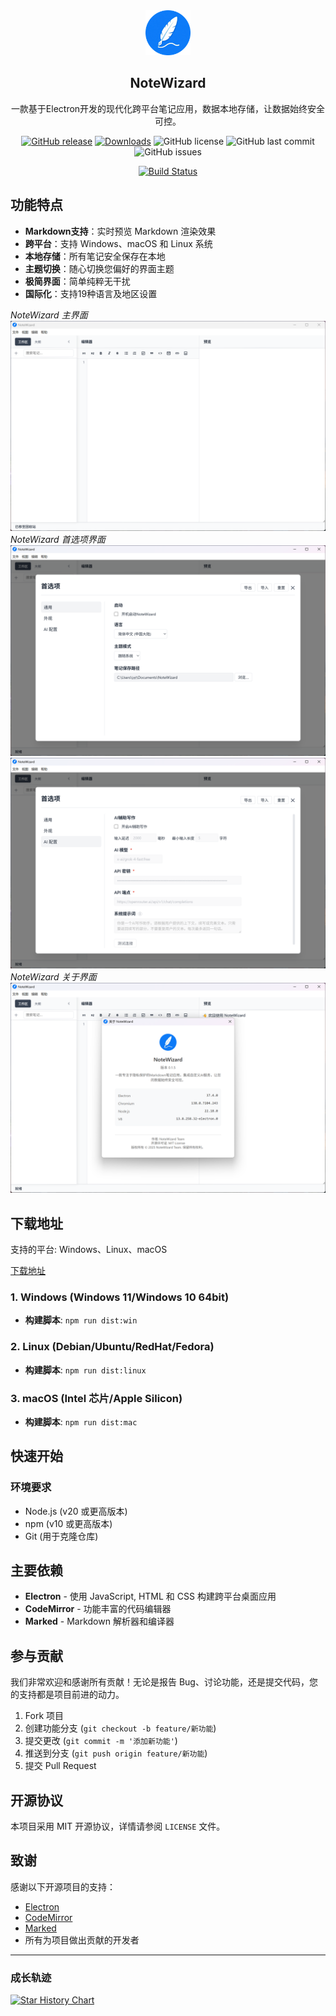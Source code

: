 <div align="center">
  <img src="src/assets/logo/app-logo-128.png" alt="NoteWizard Logo" width="72">
  <h2> NoteWizard </h2>
  <p>一款基于Electron开发的现代化跨平台笔记应用，数据本地存储，让数据始终安全可控。</p>
  


[![GitHub release](https://img.shields.io/github/release/jetyu/NoteWizard.svg)](https://github.com/jetyu/NoteWizard/releases)
[![Downloads](https://img.shields.io/github/downloads/jetyu/NoteWizard/total?style=flat-square&logo=github)](https://github.com/jetyu/NoteWizard/releases/)
![GitHub license](https://img.shields.io/github/license/jetyu/NoteWizard?style=flat-square)
![GitHub last commit](https://img.shields.io/github/last-commit/jetyu/NoteWizard)
![GitHub issues](https://img.shields.io/github/issues/jetyu/NoteWizard)

[![Build Status](https://github.com/jetyu/NoteWizard/actions/workflows/build.yml/badge.svg?branch=main)](https://github.com/jetyu/NoteWizard/actions/workflows/build.yml)


</div>

## 功能特点
- **Markdown支持**：实时预览 Markdown 渲染效果
- **跨平台**：支持 Windows、macOS 和 Linux 系统
- **本地存储**：所有笔记安全保存在本地
- **主题切换**：随心切换您偏好的界面主题
- **极简界面**：简单纯粹无干扰
- **国际化**：支持19种语言及地区设置

*NoteWizard 主界面*  
![NoteWizard 界面预览](./doc/preview/NoteWizard_1.png)
*NoteWizard 首选项界面*  
![NoteWizard 界面预览](./doc/preview/NoteWizard_2.png)
![NoteWizard 界面预览](./doc/preview/NoteWizard_3.png)
*NoteWizard 关于界面*  
![NoteWizard 界面预览](./doc/preview/NoteWizard_4.png)

## 下载地址
支持的平台: Windows、Linux、macOS

[下载地址](https://github.com/jetyu/NoteWizard/releases)

### 1. **Windows (Windows 11/Windows 10 64bit)**
- **构建脚本**: `npm run dist:win`
### 2. **Linux (Debian/Ubuntu/RedHat/Fedora)** 
- **构建脚本**: `npm run dist:linux`
### 3. **macOS (Intel 芯片/Apple Silicon)**
- **构建脚本**: `npm run dist:mac`

## 快速开始

### 环境要求

- Node.js (v20 或更高版本)
- npm (v10 或更高版本)
- Git (用于克隆仓库)

## 主要依赖

- **Electron** - 使用 JavaScript, HTML 和 CSS 构建跨平台桌面应用
- **CodeMirror** - 功能丰富的代码编辑器
- **Marked** - Markdown 解析器和编译器

## 参与贡献

我们非常欢迎和感谢所有贡献！无论是报告 Bug、讨论功能，还是提交代码，您的支持都是项目前进的动力。

1. Fork 项目
2. 创建功能分支 (`git checkout -b feature/新功能`)
3. 提交更改 (`git commit -m '添加新功能'`)
4. 推送到分支 (`git push origin feature/新功能`)
5. 提交 Pull Request

## 开源协议

本项目采用 MIT 开源协议，详情请参阅 `LICENSE` 文件。

## 致谢

感谢以下开源项目的支持：
- [Electron](https://www.electronjs.org/)
- [CodeMirror](https://codemirror.net/)
- [Marked](https://marked.js.org/)
- 所有为项目做出贡献的开发者

---

### 成长轨迹
[![Star History Chart](https://api.star-history.com/svg?repos=jetyu/NoteWizard)](https://star-history.com/#jetyu/NoteWizard)  
